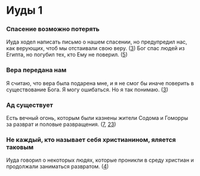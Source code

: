 # Иуды 1

### Спасение возможно потерять
Иуда ходел написать письмо о нашем спасении, но предупредил нас, как верующих, чтоб мы отстаивали свою веру. (<a href="https://www.biblegateway.com/passage/?search=Jude.1.3&version=NRT" target="_blank" title="Возлюбленные, при всем моем желании написать вам о нашем общем спасении, я счел нужным напомнить вам о необходимости отстаивать веру, раз и навсегда доверенную святым.">3</a>)
Бог спас людей из Египта, но погубил тех, кто Ему не поверил. (<a href="https://www.biblegateway.com/passage/?search=Jude.1.5&version=NRT" target="_blank" title="Хотя вы уже и знаете обо всем этом, я все же хочу напомнить еще раз, что Господь спас народ из Египта, но тех, кто Ему не поверил, Он погубил.">5</a>)

### Вера передана нам
Я считаю, что вера была подарена мне, и я не смог бы иначе поверить в существование Бога. Я могу ошибаться. Но я так понимаю. (<a href="https://www.biblegateway.com/passage/?search=Jude.1.3&version=ERV-RU" target="_blank" title="Друзья любимые! Хоть и очень хотелось бы мне написать вам о нашем взаимном спасении, я считаю нужным написать вам и призвать к тому, чтобы вы боролись за веру, которую раз и навсегда даровал Бог Своему святому народу.">3</a>)

### Ад существует
Есть вечный огонь, которым были казнены жители Содома и Гоморры за разврат и половые развращения. (<a href="https://www.biblegateway.com/passage/?search=Jude.1.7&version=NRT" target="_blank" title="Также и жители Содома, Гоморры и окружавших их городов, подобно им предававшиеся разврату и половым извращениям, служат примером, подвергшись наказанию вечным огнем.">7</a>, <a href="https://www.biblegateway.com/passage/?search=Jude.1.23&version=ERV-RU" target="_blank" title="спасайте грешных людей, выхватывая их из адского огня.">23</a>)


### Не каждый, кто называет себя христианином, яляется таковым
Иуда говорил о некоторых людях, которые проникли в среду христиан и продолжали заниматься развратом. (<a href="https://www.biblegateway.com/passage/?search=Jude.1.4&version=NRT" target="_blank" title="Потому что в вашу среду проникли люди, которые уже давно определены на осуждение. Эти безбожные люди превратили благодать нашего Бога в повод продолжать заниматься развратом. Они отвергают нашего единственного Владыку и Господа Иисуса Христа.">4</a>)
